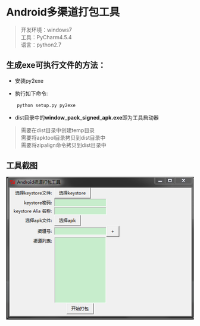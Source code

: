 # Android多渠道打包工具
> 开发环境：windows7<br/>
> 工具：PyCharm4.5.4<br/>
> 语言：python2.7<br/>

## 生成exe可执行文件的方法：

- 安装py2exe

- 执行如下命令:
```python
    python setup.py py2exe
```
- dist目录中的**window_pack_signed_apk.exe**即为工具启动器

> 需要在dist目录中创建temp目录<br/>
> 需要将apktool目录拷贝到dist目录中<br/>
> 需要将zipalign命令拷贝到dist目录中<br/>

## 工具截图
![](./shot.png)
